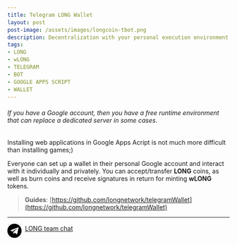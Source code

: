 ```yaml
---
title: Telegram LONG Wallet
layout: post
post-image: /assets/images/longcoin-tbot.png
description: Decentralization with your personal execution environment
tags:
- LONG
- wLONG
- TELEGRAM
- BOT
- GOOGLE APPS SCRIPT
- WALLET
---
```


###### If you have a Google account, then you have a free runtime environment that can replace a dedicated server in some cases.

Installing web applications in Google Apps Acript is not much more difficult than installing games;)

Everyone can set up a wallet in their personal Google account and interact with it individually and privately.
You can accept/transfer **LONG** coins, as well as burn coins and receive signatures in return for minting **wLONG** tokens.


>**Guides**: [https://github.com/longnetwork/telegramWallet](https://github.com/longnetwork/telegramWallet)

---
<img src="/assets/images/telegram32x32.png" align="middle">&nbsp;&nbsp;[LONG team chat](http://t.me/longteam)
